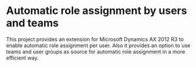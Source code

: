 # Automatic role assignment by users and teams
This project provides an extension for Microsoft Dynamics AX 2012 R3 to enable automatic role assignment per user. Also it provides an option to use teams and user groups as source for automatic role assignment in a more efficient way.

